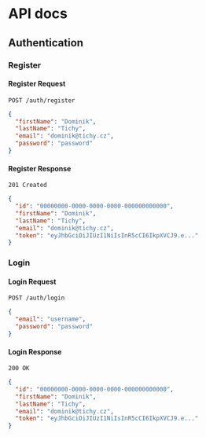 # API docs

## Authentication

### Register

#### Register Request

```http request
POST /auth/register
```

```json
{
  "firstName": "Dominik",
  "lastName": "Tichy",
  "email": "dominik@tichy.cz",
  "password": "password"
}
```

#### Register Response

```http request
201 Created
```

```json
{
  "id": "00000000-0000-0000-0000-000000000000",
  "firstName": "Dominik",
  "lastName": "Tichy",
  "email": "dominik@tichy.cz",
  "token": "eyJhbGciOiJIUzI1NiIsInR5cCI6IkpXVCJ9.e..."
}
```

### Login

#### Login Request

```http request
POST /auth/login
```

```json
{
  "email": "username",
  "password": "password"
}
```

#### Login Response

```http request
200 OK
```

```json
{
  "id": "00000000-0000-0000-0000-000000000000",
  "firstName": "Dominik",
  "lastName": "Tichy",
  "email": "dominik@tichy.cz",
  "token": "eyJhbGciOiJIUzI1NiIsInR5cCI6IkpXVCJ9.e..."
}
```